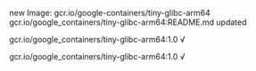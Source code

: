 new Image: gcr.io/google-containers/tiny-glibc-arm64
gcr.io/google_containers/tiny-glibc-arm64:README.md updated 

gcr.io/google_containers/tiny-glibc-arm64:1.0 √

gcr.io/google_containers/tiny-glibc-arm64:1.0 √

